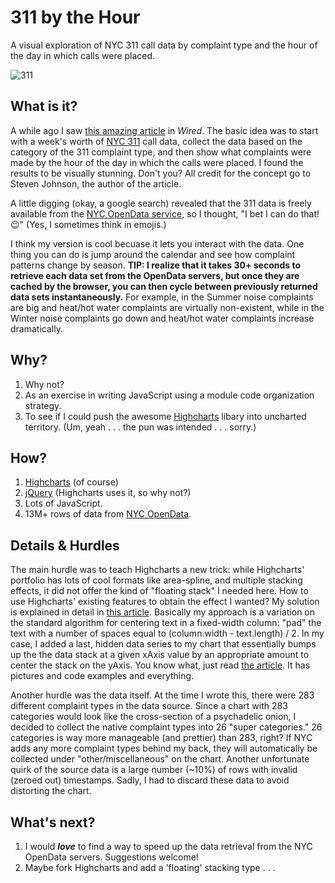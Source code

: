 # 311 by the Hour
A visual exploration of NYC 311 call data by complaint type and the hour of the day in which calls were placed.

![311](https://cloud.githubusercontent.com/assets/12485272/16543762/75c8bfa0-40b6-11e6-907f-d8a64f060dd8.png)

## What is it?
A while ago I saw [this amazing article](http://www.wired.com/2010/11/ff_311_new_york/all/1) in *Wired*.  The basic idea was to start with a week's worth of [NYC 311](http://www1.nyc.gov/311/about-311.page) call data, collect the data based on the category of the 311 complaint type, and then show what complaints were made by the hour of the day in which the calls were placed.  I found the results to be visually stunning. Don't you?  All credit for the concept go to Steven Johnson, the author of the article.

A little digging (okay, a google search) revealed that the 311 data is freely available from the [NYC OpenData service](https://nycopendata.socrata.com/Social-Services/311-Service-Requests-from-2010-to-Present/erm2-nwe9), so I thought, "I bet I can do that! :wink:" (Yes, I sometimes think in emojis.)

I think my version is cool becuase it lets you interact with the data. One thing you can do is jump around the calendar and see how complaint patterns change by season. **TIP: I realize that it takes 30+ seconds to retrieve each data set from the OpenData servers, but once they are cached by the browser, you can then cycle between previously returned data sets instantaneously.**  For example, in the Summer noise complaints are big and heat/hot water complaints are virtually non-existent, while in the Winter noise complaints go down and heat/hot water complaints increase dramatically.

## Why?
1. Why not?
2. As an exercise in writing JavaScript using a module code organization strategy.
3. To see if I could push the awesome [Highcharts](http://www.highcharts.com/) libary into uncharted territory. (Um, yeah . . . the pun was intended . . . sorry.)

## How?
1. [Highcharts](http://www.highcharts.com/) (of course)
2. [jQuery](http://jquery.com/) (Highcharts uses it, so why not?)
3. Lots of JavaScript.
4. 13M+ rows of data from [NYC OpenData](https://nycopendata.socrata.com/Social-Services/311-Service-Requests-from-2010-to-Present/erm2-nwe9).

## Details & Hurdles
The main hurdle was to teach Highcharts a new trick: while Highcharts' portfolio has lots of cool formats like area-spline, and multiple stacking effects, it did not offer the kind of "floating stack" I needed here. How to use Highcharts' existing features to obtain the effect I wanted? My solution is explained in detail in [this article](#). Basically my approach is a variation on the standard algorithm for centering text in a fixed-width column: "pad" the text with a number of spaces equal to (column.width - text.length) / 2. In my case, I added a last, hidden data series to my chart that essentially bumps up the the data stack at a given xAxis value by an appropriate amount to center the stack on the yAxis. You know what, just read [the article](#). It has pictures and code examples and everything.

Another hurdle was the data itself. At the time I wrote this, there were 283 different complaint types in the data source.  Since a chart with 283 categories would look like the cross-section of a psychadelic onion, I decided to collect the native complaint types into 26 "super categories." 26 categories is way more manageable (and prettier) than 283, right? If NYC adds any more complaint types behind my back, they will automatically be collected under "other/miscellaneous" on the chart. Another unfortunate quirk of the source data is a large number (~10%) of rows with invalid (zeroed out) timestamps. Sadly, I had to discard these data to avoid distorting the chart.

## What's next?
1. I would **_love_** to find a way to speed up the data retrieval from the NYC OpenData servers. Suggestions welcome!
2. Maybe fork Highcharts and add a 'floating' stacking type . . .
